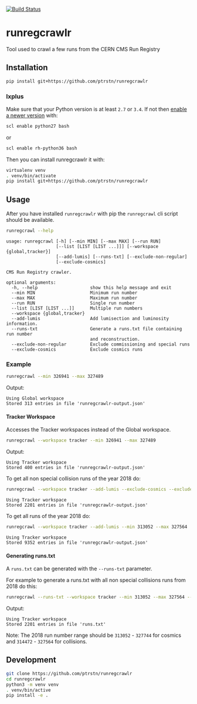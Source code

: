 [![Build Status](https://travis-ci.com/ptrstn/runregcrawlr.svg?branch=master)](https://travis-ci.com/ptrstn/runregcrawlr)

# runregcrawlr

Tool used to crawl a few runs from the CERN CMS Run Registry

## Installation

```bash
pip install git+https://github.com/ptrstn/runregcrawlr
```

### lxplus

Make sure that your Python version is at least ```2.7``` or ```3.4```. If not then [enable a newer version](https://cern.service-now.com/service-portal/article.do?n=KB0000730) with:

```bash
scl enable python27 bash
```

or 

```bash
scl enable rh-python36 bash
```

Then you can install runregcrawlr it with:

```bash
virtualenv venv
. venv/bin/activate
pip install git+https://github.com/ptrstn/runregcrawlr
```

## Usage

After you have installed ```runregcrawlr``` with pip the ```runregcrawl``` cli script should be available.

```bash
runregcrawl --help
```

```
usage: runregcrawl [-h] [--min MIN] [--max MAX] [--run RUN]
                   [--list [LIST [LIST ...]]] [--workspace {global,tracker}]
                   [--add-lumis] [--runs-txt] [--exclude-non-regular]
                   [--exclude-cosmics]

CMS Run Registry crawler.

optional arguments:
  -h, --help                    show this help message and exit
  --min MIN                     Minimum run number
  --max MAX                     Maximum run number
  --run RUN                     Single run number
  --list [LIST [LIST ...]]      Multiple run numbers
  --workspace {global,tracker}
  --add-lumis                   Add lumisection and luminosity information.
  --runs-txt                    Generate a runs.txt file containing run number
                                and reconstruction.
  --exclude-non-regular         Exclude commissioning and special runs
  --exclude-cosmics             Exclude cosmics runs
```

### Example

```bash
runregcrawl --min 326941 --max 327489
```

Output:

```
Using Global workspace
Stored 313 entries in file 'runregcrawlr-output.json'
```

#### Tracker Workspace

Accesses the Tracker workspaces instead of the Global workspace.

```bash
runregcrawl --workspace tracker --min 326941 --max 327489
```

Output:

```
Using Tracker workspace
Stored 400 entries in file 'runregcrawlr-output.json'
```

To get all non special collision runs of the year 2018 do:

```bash
runregcrawl --workspace tracker --add-lumis --exclude-cosmics --exclude-non-regular --min 313052 --max 327564
```

```
Using Tracker workspace
Stored 2201 entries in file 'runregcrawlr-output.json'
```

To get all runs of the year 2018 do:

```bash
runregcrawl --workspace tracker --add-lumis --min 313052 --max 327564
```

```
Using Tracker workspace
Stored 9352 entries in file 'runregcrawlr-output.json'
```

#### Generating runs.txt

A ```runs.txt``` can be generated with the ```--runs-txt``` parameter.

For example to generate a runs.txt with all non special collisions runs from 2018 do this:
 
```bash
runregcrawl --runs-txt --workspace tracker --min 313052 --max 327564 --exclude-cosmics --exclude-non-regular
```

Output:

```
Using Tracker workspace
Stored 2201 entries in file 'runs.txt'
```

Note: The 2018 run number range should be ```313052``` - ```327744``` for cosmics and ```314472``` - ```327564``` for collisions.

## Development

```bash
git clone https://github.com/ptrstn/runregcrawlr
cd runregcrawlr
python3 -m venv venv
. venv/bin/active
pip install -e .
```
